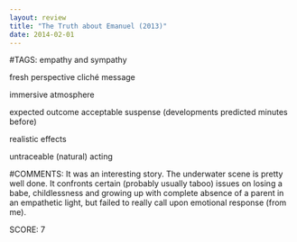 ```yaml
---
layout: review
title: "The Truth about Emanuel (2013)"
date: 2014-02-01
---
```


#TAGS:
empathy and sympathy

fresh perspective
cliché message

immersive atmosphere

expected outcome
acceptable suspense (developments predicted minutes before)

realistic effects

untraceable (natural) acting

#COMMENTS:
It was an interesting story. The underwater scene is pretty well done. It confronts certain (probably usually taboo) issues on losing a babe, childlessness and growing up with complete absence of a parent in an empathetic light, but failed to really call upon emotional response (from me).





SCORE:
7
